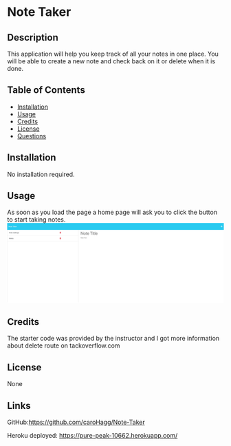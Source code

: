 
# Note Taker


## Description
This application will help you keep track of all your notes in one place. You will be able to create a new note and check back on it or delete when it is done. 


## Table of Contents 

- [Installation](#installation)
- [Usage](#usage)
- [Credits](#credits)
- [License](#license)
- [Questions](#questions)

## Installation 

No installation required.

## Usage

As soon as you load the page a home page will ask you to click the  button to start taking notes.
![screenshot note taker](./assests/pure-peak-10662.herokuapp.com_notes.png)

## Credits

The starter code was provided by the instructor and I got more information about delete route on tackoverflow.com

## License

 None

## Links

GitHub:https://github.com/caroHagg/Note-Taker

Heroku deployed:  https://pure-peak-10662.herokuapp.com/



